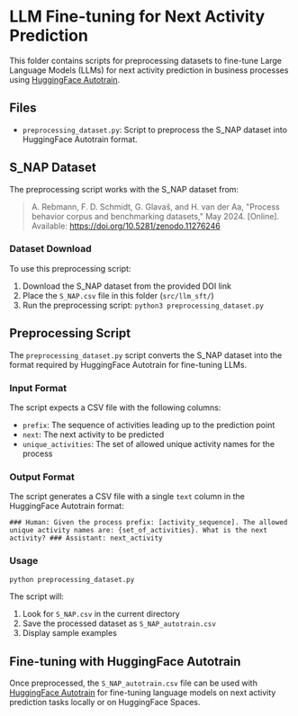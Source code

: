 # LLM Fine-tuning for Next Activity Prediction

This folder contains scripts for preprocessing datasets to fine-tune Large Language Models (LLMs) for next activity prediction in business processes using [HuggingFace Autotrain](https://github.com/huggingface/autotrain-advanced?tab=readme-ov-file).

## Files

- `preprocessing_dataset.py`: Script to preprocess the S_NAP dataset into HuggingFace Autotrain format.

## S_NAP Dataset

The preprocessing script works with the S_NAP dataset from:

> A. Rebmann, F. D. Schmidt, G. Glavaš, and H. van der Aa, "Process behavior corpus and benchmarking datasets," May 2024. [Online]. Available: https://doi.org/10.5281/zenodo.11276246

### Dataset Download

To use this preprocessing script:

1. Download the S_NAP dataset from the provided DOI link
2. Place the `S_NAP.csv` file in this folder (`src/llm_sft/`)
3. Run the preprocessing script: `python3 preprocessing_dataset.py`

## Preprocessing Script

The `preprocessing_dataset.py` script converts the S_NAP dataset into the format required by HuggingFace Autotrain for fine-tuning LLMs. 

### Input Format
The script expects a CSV file with the following columns:
- `prefix`: The sequence of activities leading up to the prediction point
- `next`: The next activity to be predicted
- `unique_activities`: The set of allowed unique activity names for the process

### Output Format
The script generates a CSV file with a single `text` column in the HuggingFace Autotrain format:
```
### Human: Given the process prefix: [activity_sequence]. The allowed unique activity names are: {set_of_activities}. What is the next activity? ### Assistant: next_activity
```

### Usage
```bash
python preprocessing_dataset.py
```

The script will:
1. Look for `S_NAP.csv` in the current directory
2. Save the processed dataset as `S_NAP_autotrain.csv`
3. Display sample examples

## Fine-tuning with HuggingFace Autotrain

Once preprocessed, the `S_NAP_autotrain.csv` file can be used with [HuggingFace Autotrain](https://github.com/huggingface/autotrain-advanced?tab=readme-ov-file) for fine-tuning language models on next activity prediction tasks locally or on HuggingFace Spaces.